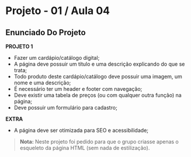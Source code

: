 # Projeto - 01 / Aula 04

## Enunciado Do Projeto

**PROJETO 1**

- Fazer um cardápio/catálogo digital;
- A página deve possuir um título e uma descrição explicando do que se trata;
- Todo produto deste cardápio/catálogo deve possuir uma imagem, um nome e uma descrição;
- É necessário ter um header e footer com navegação;
- Deve existir uma tabela de preços (ou com qualquer outra função) na página;
- Deve possuir um formulário para cadastro;



**EXTRA**

- A página deve ser otimizada para SEO e acessibilidade;



> **Nota:** Neste projeto foi pedido para que o grupo criasse apenas o esqueleto da página HTML (sem nada de estilização).

